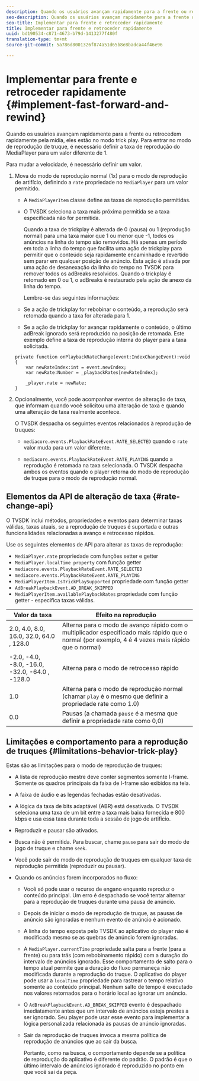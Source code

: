```yaml
---
description: Quando os usuários avançam rapidamente para a frente ou retrocedem rapidamente pela mídia, eles estão no modo trick play. Para entrar no modo de reprodução de truque, é necessário definir a taxa de reprodução do MediaPlayer para um valor diferente de 1.
seo-description: Quando os usuários avançam rapidamente para a frente ou retrocedem rapidamente pela mídia, eles estão no modo trick play. Para entrar no modo de reprodução de truque, é necessário definir a taxa de reprodução do MediaPlayer para um valor diferente de 1.
seo-title: Implementar para frente e retroceder rapidamente
title: Implementar para frente e retroceder rapidamente
uuid: bd190534-c871-4673-b79d-1413277f480f
translation-type: tm+mt
source-git-commit: 5a786d8001326f874a51d65b8e8badca44f46e96

---
```



# Implementar para frente e retroceder rapidamente {#implement-fast-forward-and-rewind}

Quando os usuários avançam rapidamente para a frente ou retrocedem rapidamente pela mídia, eles estão no modo trick play. Para entrar no modo de reprodução de truque, é necessário definir a taxa de reprodução do MediaPlayer para um valor diferente de 1.

Para mudar a velocidade, é necessário definir um valor.

1. Mova do modo de reprodução normal (1x) para o modo de reprodução de artifício, definindo a `rate` propriedade no `MediaPlayer` para um valor permitido.

   * A `MediaPlayerItem` classe define as taxas de reprodução permitidas.
   * O TVSDK seleciona a taxa mais próxima permitida se a taxa especificada não for permitida.

      Quando a taxa de trickplay é alterada de 0 (pausa) ou 1 (reprodução normal) para uma taxa maior que 1 ou menor que -1, todos os anúncios na linha do tempo são removidos. Há apenas um período em toda a linha do tempo que facilita uma ação de trickplay para permitir que o conteúdo seja rapidamente encaminhado e revertido sem parar em qualquer posição de anúncio. Esta ação é ativada por uma ação de desanexação da linha do tempo no TVSDK para remover todos os adBreaks resolvidos. Quando o trickplay é retomado em 0 ou 1, o adBreaks é restaurado pela ação de anexo da linha do tempo.

      Lembre-se das seguintes informações:

   * Se a ação de trickplay for rebobinar o conteúdo, a reprodução será retomada quando a taxa for alterada para 1.
   * Se a ação de trickplay for avançar rapidamente o conteúdo, o último adBreak ignorado será reproduzido na posição de retomada.
   Este exemplo define a taxa de reprodução interna do player para a taxa solicitada.

   ```
   private function onPlaybackRateChange(event:IndexChangeEvent):void { 
       var newRateIndex:int = event.newIndex; 
       var newRate:Number = _playbackRates[newRateIndex]; 
   
       _player.rate = newRate; 
   } 
   ```

1. Opcionalmente, você pode acompanhar eventos de alteração de taxa, que informam quando você solicitou uma alteração de taxa e quando uma alteração de taxa realmente acontece.

   O TVSDK despacha os seguintes eventos relacionados à reprodução de truques:

   * `mediacore.events.PlaybackRateEvent.RATE_SELECTED` quando o `rate` valor muda para um valor diferente.

   * `mediacore.events.PlaybackRateEvent.RATE_PLAYING` quando a reprodução é retomada na taxa selecionada.
   O TVSDK despacha ambos os eventos quando o player retorna do modo de reprodução de truque para o modo de reprodução normal.

## Elementos da API de alteração de taxa {#rate-change-api}

O TVSDK inclui métodos, propriedades e eventos para determinar taxas válidas, taxas atuais, se a reprodução de truques é suportada e outras funcionalidades relacionadas a avanço e retrocesso rápidos.

Use os seguintes elementos de API para alterar as taxas de reprodução:

* `MediaPlayer.rate` propriedade com funções setter e getter
* `MediaPlayer.localTime property` com função getter
* `mediacore.events.PlaybackRateEvent.RATE_SELECTED`
* `mediacore.events.PlaybackRateEvent.RATE_PLAYING`
* `MediaPlayerItem.IsTrickPlaySupported` propriedade com função getter
* `AdBreakPlaybackEvent.AD_BREAK_SKIPPED`
* `MediaPlayerItem.availablePlaybackRates` propriedade com função getter - especifica taxas válidas.

| Valor da taxa | Efeito na reprodução |
|---|---|
| 2.0, 4.0, 8.0, 16.0, 32.0, 64.0  , 128.0 | Alterna para o modo de avanço rápido com o multiplicador especificado mais rápido que o normal (por exemplo, 4 é 4 vezes mais rápido que o normal) |
| -2.0, -4.0, -8.0, -16.0, -32.0, -64.0  , -128.0 | Alterna para o modo de retrocesso rápido |
| 1.0 | Alterna para o modo de reprodução normal (chamar `play` é o mesmo que definir a propriedade rate como 1.0) |
| 0.0 | Pausas (a chamada `pause` é a mesma que definir a propriedade rate como 0,0) |

## Limitações e comportamento para a reprodução de truques {#limitations-behavior-trick-play}

Estas são as limitações para o modo de reprodução de truques:

* A lista de reprodução mestre deve conter segmentos somente I-frame. Somente os quadros principais da faixa de I-frame são exibidos na tela.
* A faixa de áudio e as legendas fechadas estão desativadas.
* A lógica da taxa de bits adaptável (ABR) está desativada. O TVSDK seleciona uma taxa de um bit entre a taxa mais baixa fornecida e 800 kbps e usa essa taxa durante toda a sessão de jogo de artifício.
* Reproduzir e pausar são ativados.
* Busca não é permitida. Para buscar, chame `pause` para sair do modo de jogo de truque e chame `seek`.

* Você pode sair do modo de reprodução de truques em qualquer taxa de reprodução permitida (reproduzir ou pausar).
* Quando os anúncios forem incorporados no fluxo:

   * Você só pode usar o recurso de engano enquanto reproduz o conteúdo principal. Um erro é despachado se você tentar alternar para a reprodução de truques durante uma pausa de anúncio.
   * Depois de iniciar o modo de reprodução de truque, as pausas de anúncio são ignoradas e nenhum evento de anúncio é acionado.
   * A linha do tempo exposta pelo TVSDK ao aplicativo do player não é modificada mesmo se as quebras de anúncio forem ignoradas.
   * A `MediaPlayer.currentTime` propriedade salta para a frente (para a frente) ou para trás (com rebobinamento rápido) com a duração do intervalo de anúncios ignorado. Esse comportamento de salto para o tempo atual permite que a duração do fluxo permaneça não modificada durante a reprodução do truque. O aplicativo do player pode usar a `localTime` propriedade para rastrear o tempo relativo somente ao conteúdo principal. Nenhum salto de tempo é executado nos valores retornados para o horário local ao ignorar um anúncio.

   * O `AdBreakPlaybackEvent.AD_BREAK_SKIPPED` evento é despachado imediatamente antes que um intervalo de anúncios esteja prestes a ser ignorado. Seu player pode usar esse evento para implementar a lógica personalizada relacionada às pausas de anúncio ignoradas.
   * Sair da reprodução de truques invoca a mesma política de reprodução de anúncios que ao sair da busca.

      Portanto, como na busca, o comportamento depende se a política de reprodução do aplicativo é diferente do padrão. O padrão é que o último intervalo de anúncios ignorado é reproduzido no ponto em que você sai da peça.